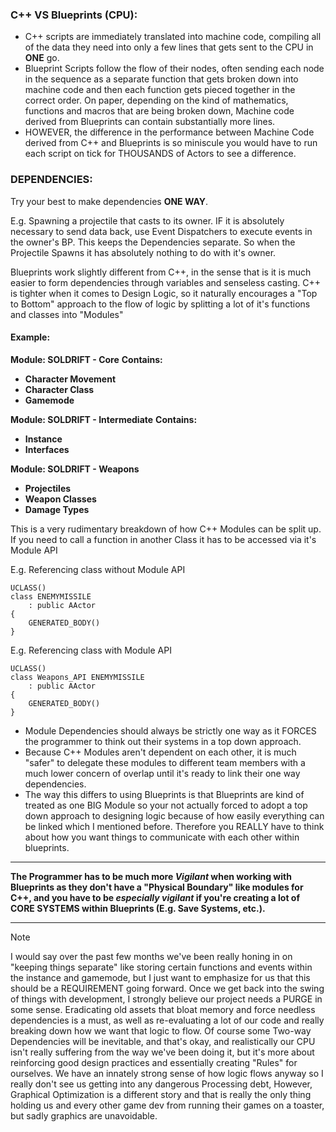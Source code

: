 ### C++ VS Blueprints (CPU):

 - C++ scripts are immediately translated into machine code, compiling all of the data they need into only a few lines that gets sent to the CPU in **ONE** go.
 - Blueprint Scripts follow the flow of their nodes, often sending each node in the sequence as a separate function that gets broken down into machine code and then each function gets pieced together in the correct order. On paper, depending on the kind of mathematics, functions and macros that are being broken down, Machine code derived from Blueprints can contain substantially more lines. 
 - HOWEVER, the difference in the performance between Machine Code derived from C++ and Blueprints is so miniscule you would have to run each script on tick for THOUSANDS of Actors to see a difference.


### DEPENDENCIES:

Try your best to make dependencies **ONE WAY**.

E.g. Spawning a projectile that casts to its owner. IF it is absolutely necessary to send data back, use Event Dispatchers to execute events in the owner's BP. This keeps the Dependencies separate. So when the Projectile Spawns it has absolutely nothing to do with it's owner.

Blueprints work slightly different from C++, in the sense that is it is much easier to form dependencies through variables and senseless casting. C++ is tighter when it comes to Design Logic, so it naturally encourages a "Top to Bottom" approach to the flow of logic by splitting a lot of it's functions and classes into "Modules"

#### Example:

**Module: SOLDRIFT - Core**
**Contains:**
 - **Character Movement**
 - **Character Class**
 - **Gamemode**

**Module: SOLDRIFT - Intermediate**
**Contains:**
 - **Instance**
 - **Interfaces**

**Module: SOLDRIFT - Weapons**
 - **Projectiles**
 - **Weapon Classes**
 - **Damage Types**

This is a very rudimentary breakdown of how C++ Modules can be split up. If you need to call a function in another Class it has to be accessed via it's Module API

E.g. Referencing class without Module API
```
UCLASS()
class ENEMYMISSILE
	: public AActor
{
	GENERATED_BODY()
}
```

E.g. Referencing class with Module API
```
UCLASS()
class Weapons_API ENEMYMISSILE
	: public AActor
{
	GENERATED_BODY()
}
```

 - Module Dependencies should always be strictly one way as it FORCES the programmer to think out their systems in a top down approach. 
 - Because C++ Modules aren't dependent on each other, it is much "safer" to delegate these modules to different team members with a much lower concern of overlap until it's ready to link their one way dependencies. 
 - The way this differs to using Blueprints is that Blueprints are kind of treated as one BIG Module so your not actually forced to adopt a top down approach to designing logic because of how easily everything can be linked which I mentioned before. Therefore you REALLY have to think about how you want things to communicate with each other within blueprints. 
---

 **The Programmer has to be much more *Vigilant* when working with Blueprints as they don't have a "Physical Boundary" like modules for C++, and you have to be *especially vigilant* if you're creating a lot of CORE SYSTEMS within Blueprints (E.g. Save Systems, etc.).**

---


> [!NOTE]
> I would say over the past few months we've been really honing in on "keeping things separate" like storing certain functions and events within the instance and gamemode, but I just want to emphasize for us that this should be a REQUIREMENT going forward. Once we get back into the swing of things with development, I strongly believe our project needs a PURGE in some sense. Eradicating old assets that bloat memory and force needless dependencies is a must, as well as re-evaluating a lot of our code and really breaking down how we want that logic to flow. Of course some Two-way Dependencies will be inevitable, and that's okay, and realistically our CPU isn't really suffering from the way we've been doing it, but it's more about reinforcing good design practices and essentially creating "Rules" for ourselves. We have an innately strong sense of how logic flows anyway so I really don't see us getting into any dangerous Processing debt, However, Graphical Optimization is a different story and that is really the only thing holding us and every other game dev from running their games on a toaster, but sadly graphics are unavoidable.

